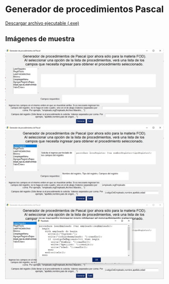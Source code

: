 # Generador de procedimientos Pascal

[Descargar archivo ejecutable (.exe)](https://github.com/GregoMac1/Generador-de-procedimientos-Pascal/releases/download/v1.0/Generador.de.procedimientos.Pascal.v1.0.zip)

## Imágenes de muestra

![imagen1](https://raw.githubusercontent.com/GregoMac1/Generador-de-procedimientos-Pascal/master/imagenes/1.jpg)
![imagen2](https://raw.githubusercontent.com/GregoMac1/Generador-de-procedimientos-Pascal/master/imagenes/2.jpg)
![imagen3](https://raw.githubusercontent.com/GregoMac1/Generador-de-procedimientos-Pascal/master/imagenes/3.jpg)